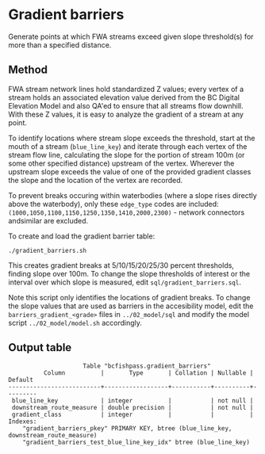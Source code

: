 # Gradient barriers

Generate points at which FWA streams exceed given slope threshold(s) for more than a specified distance.

## Method

FWA stream network lines hold standardized Z values; every vertex of a stream holds an associated elevation value
derived from the BC Digital Elevation Model and also QA'ed to ensure that all streams flow downhill. With these Z
values, it is easy to analyze the gradient of a stream at any point.

To identify locations where stream slope exceeds the threshold, start at the mouth of a stream (`blue_line_key`)
and iterate through each vertex of the stream flow line, calculating the slope for the portion of stream 100m
(or some other specified distance) upstream of the vertex. Wherever the upstream slope exceeds the value of
one of the provided gradient classes the slope and the location of the vertex are recorded.

To prevent breaks occuring within waterbodies (where a slope rises directly above the waterbody), only these `edge_type`
codes are included: `(1000,1050,1100,1150,1250,1350,1410,2000,2300)` - network connectors andsimilar are excluded.

To create and load the gradient barrier table:

    ./gradient_barriers.sh

This creates gradient breaks at 5/10/15/20/25/30 percent thresholds, finding slope over 100m. To change the slope
thresholds of interest or the interval over which slope is measured, edit `sql/gradient_barriers.sql`.

Note this script only identifies the locations of gradient breaks. To change the slope values that are used
as barriers in the accesibility model, edit the `barriers_gradient_<grade>` files in `../02_model/sql` and modify
the model script `../02_model/model.sh` accordingly.


## Output table

                         Table "bcfishpass.gradient_barriers"
              Column          |       Type       | Collation | Nullable | Default
    --------------------------+------------------+-----------+----------+---------
     blue_line_key            | integer          |           | not null |
     downstream_route_measure | double precision |           | not null |
     gradient_class           | integer          |           |          |
    Indexes:
        "gradient_barriers_pkey" PRIMARY KEY, btree (blue_line_key, downstream_route_measure)
        "gradient_barriers_test_blue_line_key_idx" btree (blue_line_key)
